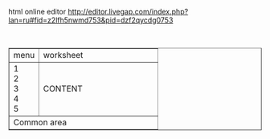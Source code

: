 

html online editor
http://editor.livegap.com/index.php?lan=ru#fid=z2lfh5nwmd753&pid=dzf2qycdg0753

</br>
<table border="1" width=100%>
 <tr>
  <td width=20%>menu</td>
  <td>worksheet</td>
 </tr>
 <tr>
   <td>
    <div>1</div>
    <div>2</div>
    <div>3</div>
    <div>4</div>
    <div>5</div>
   </td>
   <td>
    CONTENT
   </td>
 </tr>
 <tr>
  <td width=100% colspan=2>Common area</td>
 </tr>
</table>
</br>